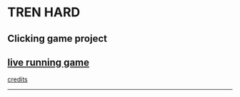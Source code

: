 # TREN HARD
## Clicking game project
[live running game](emilvn.github.io/clicking-game)
---
[credits](credits.txt)
***